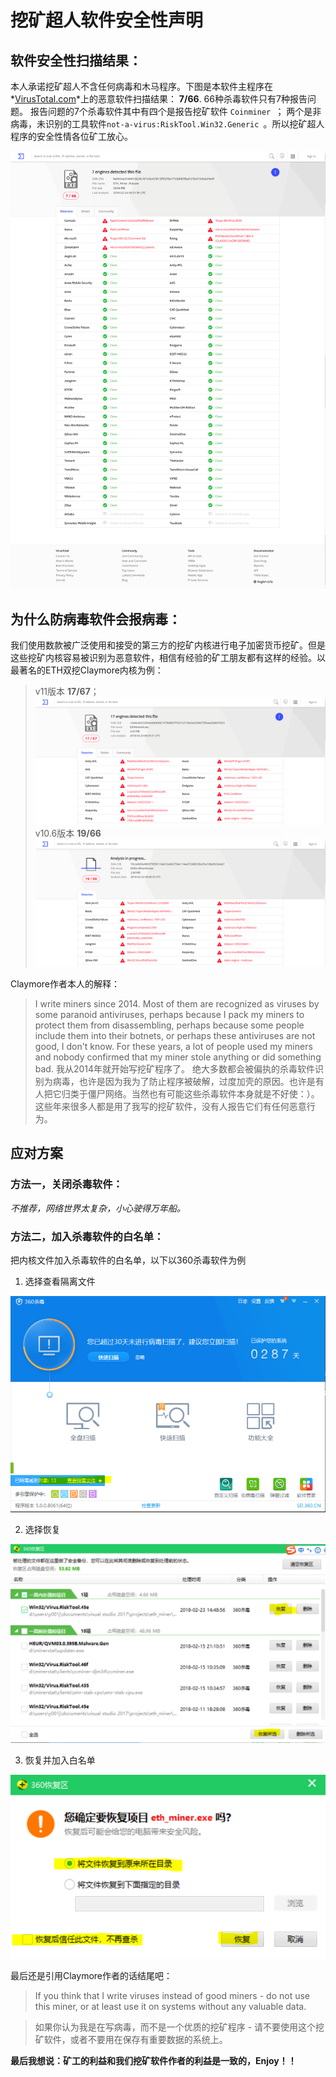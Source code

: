 # 挖矿超人软件安全性声明

## 软件安全性扫描结果：

本人承诺挖矿超人不含任何病毒和木马程序。下图是本软件主程序在*[VirusTotal.com](www.virustotal.com)*上的恶意软件扫描结果：
**7/66**. 66种杀毒软件只有7种报告问题。 报告问题的7个杀毒软件其中有四个是报告挖矿软件 `Coinminer `； 两个是非病毒，未识别的工具软件`not-a-virus:RiskTool.Win32.Generic `。所以挖矿超人程序的安全性情各位矿工放心。

![ETH/ETC](IMAGE/VirusTotal.png)

## 为什么防病毒软件会报病毒：

我们使用数款被广泛使用和接受的第三方的挖矿内核进行电子加密货币挖矿。但是这些挖矿内核容易被识别为恶意软件，相信有经验的矿工朋友都有这样的经验。以最著名的ETH双挖Claymore内核为例：
>v11版本 **17/67**；
![ETH/ETC](IMAGE/VirusTotalClay.png)
>v10.6版本 **19/66**
![ETH/ETC](IMAGE/VirusTotalClay106.png)

Claymore作者本人的解释：
>I write miners since 2014. Most of them are recognized as viruses by some paranoid antiviruses, perhaps because I pack my miners to protect them from disassembling, perhaps because some people include them into their botnets, or perhaps these antiviruses are not good, I don't know. For these years, a lot of people used my miners and nobody confirmed that my miner stole anything or did something bad. 
>我从2014年就开始写挖矿程序了。 绝大多数都会被偏执的杀毒软件识别为病毒，也许是因为我为了防止程序被破解，过度加壳的原因。也许是有人把它归类于僵尸网络。当然也有可能这些杀毒软件本身就是不好使：）。这些年来很多人都是用了我写的挖矿软件，没有人报告它们有任何恶意行为。

## 应对方案

### 方法一，关闭杀毒软件：
*不推荐，网络世界太复杂，小心驶得万年船。* 
### 方法二，加入杀毒软件的白名单：
把内核文件加入杀毒软件的白名单，以下以360杀毒软件为例

1. 选择查看隔离文件

![ETH/ETC](IMAGE/AntiVirus1.PNG)

2. 选择恢复

![ETH/ETC](IMAGE/AntiVirus2.PNG)

3. 恢复并加入白名单

![ETH/ETC](IMAGE/AntiVirus3.PNG)

最后还是引用Claymore作者的话结尾吧：
>If you think that I write viruses instead of good miners - do not use this miner, or at least use it on systems without any valuable data.

>如果你认为我是在写病毒，而不是一个优质的挖矿程序 - 请不要使用这个挖矿软件，或者不要用在保存有重要数据的系统上。

**最后我想说：矿工的利益和我们挖矿软件作者的利益是一致的，Enjoy！！**